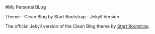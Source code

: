 #My Personal BLog

Theme - Clean Blog by Start Bootstrap - Jekyll Version

The official Jekyll version of the Clean Blog theme by [Start Bootstrap](http://startbootstrap.com/).

